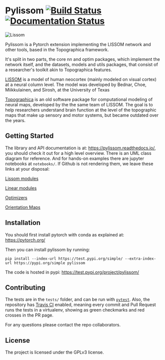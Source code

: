 
Pylissom [![Build Status](https://travis-ci.com/hernanbari/pylissom.svg?branch=master)](https://travis-ci.com/hernanbari/pylissom) [![Documentation Status](https://readthedocs.org/projects/pylissom/badge/?version=latest)](https://pylissom.readthedocs.io/en/latest/?badge=latest)   <!-- ![Coverage Status](https://coveralls.io/repos/github/hernanbari/pylissom/badge.svg?branch=master) -->
========

![Lissom](http://homepages.inf.ed.ac.uk/jbednar/images/000506_or_map_128MB.RF-LISSOM.anim.gif)

Pylissom is a Pytorch extension implementing the LISSOM network and other tools, based in the Topographica framework.

It's split in two parts, the core nn and optim packages, which implement the network itself,
 and the datasets, models and utils packages, that consist of a researcher's toolkit akin to Topographica features.

[LISSOM](http://homepages.inf.ed.ac.uk/jbednar/rflissom_small.html) is a model of human neocortex (mainly modeled on visual cortex) at a neural column level. The model was developed by Bednar, Choe, Miikkulainen, and Sirosh, at the University of Texas

[Topographica](http://ioam.github.io/topographica/index.html) is an old software package for computational modeling of neural maps, developed by the the same team of LISSOM. The goal is to help researchers understand brain function at the level of the topographic maps that make up sensory and motor systems, but became outdated over the years.


Getting Started
---------------

The library and API documentation is at: https://pylissom.readthedocs.io/, you should check it out for a high level overview. There is an UML class diagram for reference. And for hands-on examples there are jupyter notebooks at `notebooks/`. If Github is not rendering them, we leave these links at your disposal:

[Lissom modules](https://nbviewer.jupyter.org/github/hernanbari/pylissom/blob/master/notebooks/Tests_lissom_modules.ipynb)

[Linear modules](https://nbviewer.jupyter.org/github/hernanbari/pylissom/blob/master/notebooks/Tests_simple_modules.ipynb)

[Optimizers](https://nbviewer.jupyter.org/github/hernanbari/pylissom/blob/master/notebooks/Test_optimizers.ipynb)

[Orientation Maps](https://nbviewer.jupyter.org/github/hernanbari/pylissom/blob/master/notebooks/Orientation_preferences.ipynb)


Installation
------------

You should first install pytorch with conda as explained at: https://pytorch.org/

Then you can install pylissom by running:

    pip install --index-url https://test.pypi.org/simple/ --extra-index-url https://pypi.org/simple pylissom    
    
The code is hosted in pypi: https://test.pypi.org/project/pylissom/

Contributing
------------

The tests are in the `tests/` folder, and can be run with [`pytest`](https://docs.pytest.org/en/latest/). Also, the repository has [Travis CI](https://docs.travis-ci.com/) enabled, meaning every commit and Pull Request runs the tests in a virtualenv, showing as green checkmarks and red crosses in the PR page.

For any questions please contact the repo collaborators.

License
-------

The project is licensed under the GPLv3 license.
